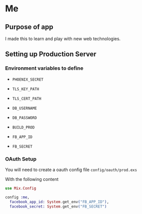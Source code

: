 # Me

## Purpose of app

I made this to learn and play with new web technologies.

## Setting up Production Server

### Environment variables to define

* ```PHOENIX_SECRET```
* ```TLS_KEY_PATH```
* ```TLS_CERT_PATH```
* ```DB_USERNAME```
* ```DB_PASSWORD```
* ```BUILD_PROD```

* ```FB_APP_ID```
* ```FB_SECRET```

### OAuth Setup
You will need to create a oauth config file ```config/oauth/prod.exs```

With the following content
```elixir
use Mix.Config

config :me,
  facebook_app_id: System.get_env("FB_APP_ID"),
  facebook_secret: System.get_env("FB_SECRET")
```
